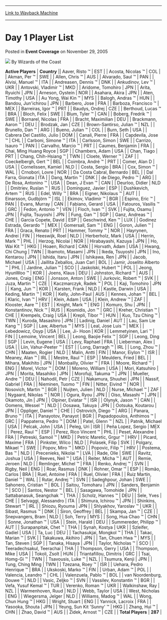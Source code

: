 
---
[Link to Wayback Machine](https://web.archive.org/web/20210503072340/https://magic.wizards.com/en/articles/archive/event-coverage/day-1-player-list-2005-11-29)

[_metadata_:author]:- "Wizards of the Coast"
[_metadata_:description]:- "Active PlayersCountryAaver, Risto ™ESTAcosta, Nicolas ™COLAkman, Per ™SWEAllen, Chris ™AUSAlvarado, Saul ™PANAlvisi, Manuel ™ITAAndreasen, Dennis ™DNKAnkudinov, Lev ™UKRAntovski, Vladimir ™MKDAridome, TomohiroJPNArita, RyuichiJPNArneson, OysteinNORAsahara, AkiraJPNAten, TimothyUSAAu Yong, Wai Kin ™MYSBalogh, Andras ™HUNBandou, Jun'ichirouJPNBarbero, JoseFRABarboza, Francisco"
[_metadata_:generator]:- "Drupal 7 (http://drupal.org)"
[_metadata_:node]:- "588781"
[_metadata_:publish_date]:- "2005-11-29"
[_metadata_:source]:- "div-main-content"
[_metadata_:title]:- "Day 1 Player List"
[_metadata_:wayback_capture_timestamp]:- "2021-05-03 07:23:40"
[_metadata_:wayback_raw_url]:- "https://web.archive.org/web/20210503072340id_/https://magic.wizards.com/en/articles/archive/event-coverage/day-1-player-list-2005-11-29"
[_metadata_:wayback_url]:- "https://magic.wizards.com/en/articles/archive/event-coverage/day-1-player-list-2005-11-29"
---


Day 1 Player List
=================



 Posted in **Event Coverage**
 on November 29, 2005 






![](https://media.magic.wizards.com/styles/auth_small/public/images/person/wizards_author.jpg)
By Wizards of the Coast













 **Active Players** | **Country** || Aaver, Risto ™ | EST |
| Acosta, Nicolas ™ | COL |
| Akman, Per ™ | SWE |
| Allen, Chris ™ | AUS |
| Alvarado, Saul ™ | PAN |
| Alvisi, Manuel ™ | ITA |
| Andreasen, Dennis ™ | DNK |
| Ankudinov, Lev ™ | UKR |
| Antovski, Vladimir ™ | MKD |
| Aridome, Tomohiro | JPN |
| Arita, Ryuichi | JPN |
| Arneson, Oystein | NOR |
| Asahara, Akira | JPN |
| Aten, Timothy | USA |
| Au Yong, Wai Kin ™ | MYS |
| Balogh, Andras ™ | HUN |
| Bandou, Jun'ichirou | JPN |
| Barbero, Jose | FRA |
| Barboza, Francisco ™ | MEX |
| Barreiras, Igor ™ | PRT |
| Baudys, Ondrej | CZE |
| Berthoud, Lucas ™ | BRA |
| Bloch, Felix | SWE |
| Blum, Tyler ™ | CAN |
| Boberg, Fredrik ™ | SWE |
| Bornarel, Nicolas | FRA |
| Bracht, Maximilian | DEU |
| Brackmann, Aaron ™ | DEU |
| Brodzak, Jan | CZE |
| Brown-Santirso, Julian ™ | NZL |
| Brunello, Dan ™ | ARG |
| Bueno, Julian ™ | COL |
| Burn, Seth | USA |
| Cabrera Del Castillo, Julio | DOM |
| Canali, Pierre | FRA |
| Capdevila, Jose ™ | CHL |
| Carboni, Simone ™ | ITA |
| Carlsson, Simon | SWE |
| Carrizo, Isauro ™ | PAN |
| Carvalho, Marcio ™ | PRT |
| Caumes, Benjamin | FRA |
| Chai, Ming Huang Royce | SGP |
| Chambers, Adam | USA |
| Chan, Tiago | PRT |
| Chang, Chih-Hsiang ™ | TWN |
| Cloete, Werner ™ | ZAF |
| Coeckelbergh, Gert ™ | BEL |
| Coimbra, André ™ | PRT |
| Comer, Alan D | USA |
| Cornelissen, Kamiel | NLD |
| Costa, Sergio | BRA |
| Cox, Simon ™ | WAL |
| Crnobori, Lovre | NOR |
| Da Costa Cabral, Bernardo | BEL |
| Dal Farra, Gionata | ITA |
| Dang, Martin ™ | DNK |
| de Diego, Pedro ™ | ARG |
| De Rosa, Antonino ™ | USA |
| Dean, J Evan ™ | CAN |
| Deurloo, Didier | NLD |
| Dmitriev, Ruslan ™ | RUS |
| Dominguez, Javier | ESP |
| Dushkevich, Artem ™ | RUS |
| Edel, Willy ™ | BRA |
| Eigner, Nikolaus ™ | AUT |
| Einarsson, Gudbjörn ™ | ISL |
| Ekimov, Vladimir ™ | BGR |
| Espino, Eric ™ | PAN |
| Evans, Murray | CAN |
| Fabiano, Gerard | USA |
| Fatouros, Vasilis ™ | GRC |
| Fedon, Antonio ™ | VEN |
| Floch, Ivan ™ | SVK |
| Fujita, Osamu | JPN |
| Fujita, Tsuyoshi | JPN |
| Fung, Gan ™ | SGP |
| Ganz, Andreas ™ | CHE |
| Garcia Copete, David | ESP |
| Geschwind, Ken ™ | LUX |
| Godinez Estrada, Gerardo ™ | MEX |
| Gomersall, Sam ™ | ENG |
| Goron, Julien ™ | FRA |
| Graca, Renato | PRT |
| Hammer, Tommy ™ | NOR |
| Hayrynen, Andrei | FIN |
| Heeswijk, Roel | NLD |
| Herberholz, Mark | USA |
| Herrin, Mark ™ | PHL |
| Herzog, Nicolai | NOR |
| Hirabayashi, Kazuya | JPN |
| Ho, Wai Kit ™ | HKG |
| Hoaen, Richard | CAN |
| Horvath, Adam | USA |
| Hwang, Chi Chung | TWN |
| Ibamoto, Masami | JPN |
| Ikeda, Tsuyoshi | JPN |
| Ino, Kentarou | JPN |
| Ishida, Itaru | JPN |
| Ishikawa, Ren | JPN |
| Jacob, Michael | USA |
| Jaillita Zeballos, Juan Carl | BOL |
| Jamir, Joselito Alberto ™ | PHL |
| Jardine, Julian ™ | SCO |
| Jaskolski, Hubert ™ | POL |
| Jeong, HyunWoo ™ | KOR |
| Joens, Klaus | DEU |
| Johnston, Richard ™ | AUS |
| Jones, Craig | ENG |
| Jonsson, Anton | SWE |
| Jurkovic, Robert ™ | SVK |
| Juza, Martin ™ | CZE |
| Kaczmarczyk, Radek ™ | POL |
| Kaji, Tomohiro | JPN |
| Kang, Jun ™ | KOR |
| Karsten, Frank | NLD |
| Kastle, Darwin | USA |
| Keding, Martin ™ | KOR |
| Kelly, John-Paul | AUS |
| Kennes, Johan ™ | BEL |
| Klaric, Ivan ™ | HRV |
| Klein, Adam | USA |
| Klein, Andrew ™ | ZAF |
| Klooster, Aare ™ | EST |
| Knight, Mark ™ | ENG |
| Komuro, Shu | JPN |
| Konstantinov, Nick ™ | RUS |
| Kosmidis, Jon ™ | GRC |
| Kreher, Christian ™ | CHE |
| Krempels, Craig | USA |
| Krepli, Tibor ™ | HUN |
| Kuo, Tzu Ching ™ | TWN |
| Kuroda, Masashiro | JPN |
| Ladinig, Daniel | AUT |
| Lau, Sam Lie Kang ™ | SGP |
| Law, Albertus ™ | MYS |
| Leal, Jose Luis ™ | MEX |
| Lebedowicz, Osyp | USA |
| Lee, Ji- Hoon | KOR |
| Lemmetyinen, Lari ™ | FIN |
| Lemoine, Vincent | BEL |
| Leong, Baojie Felix ™ | SGP |
| Leong, Ding | SGP |
| Levin, Eugene | USA |
| Levy, Raphael | FRA |
| Lieberman, Alex | USA |
| Liin, Vahur-Peeter ™ | EST |
| Long, Darragh ™ | IRL |
| Long, Zhou ™ | CHN |
| Maaten, Rogier | NLD |
| Malin, Antti | FIN |
| Manor, Eiylon ™ | ISR |
| Meaney, Alan ™ | IRL |
| Mestre, Raul ™ | ESP |
| Meulders, Fried | BEL |
| Mihara, Makihito | JPN |
| Monbailly, Olivier ™ | FRA |
| Moore, Richard ™ | ENG |
| Morel, Victor ™ | DOM |
| Moreno, William | USA |
| Mori, Katsuhiro | JPN |
| Morita, Masahiko | JPN |
| Morofuji, Takuma ™ | JPN |
| Mueller, Andre ™ | DEU |
| Nahodil, Petr | CZE |
| Nakamura, Shuuhei | JPN |
| Nassif, Gabriel | FRA |
| Nieminen, Tuomo ™ | FIN |
| Nitter, Eivind ™ | NOR |
| Nosovich, Martin ™ | BGR |
| Nuijten, Julien | NLD |
| Nurse, Michael ™ | ZAF |
| Nygaard, Nikolas ™ | NOR |
| Ogura, Ryou | JPN |
| Oiso, Masashi ™ | JPN |
| Okamoto, Jin | JPN |
| Olpiner, Eviatar ™ | ISR |
| Olynyk, Jason ™ | CAN |
| Oomens, Wessel ™ | NLD |
| Oosawa, Takuya | JPN |
| Ootsuka, Koutarou | JPN |
| Oppliger, Daniel ™ | CHE |
| Ostrovich, Diego ™ | ARG |
| Panara, Bruno ™ | ITA |
| Panayotov, Panayot | BGR |
| Papadopoulos, Anthimos ™ | GRC |
| Pappaterra, Pedro ™ | DOM |
| Patel, Glenn ™ | NZL |
| Patnik, Michael | USA |
| Pelcak, John | USA |
| Peleg, Uri | ISR |
| Peña Lopez, Sergio | MEX |
| Perez, Raul ™ | ESP |
| Perez, Rico Vincent ™ | PHL |
| Peset, Alexandre | FRA |
| Petreski, Samoil ™ | MKD |
| Petric Maretic, Grgur ™ | HRV |
| Picard, Maxime | FRA |
| Pinkster, Wilco | NLD |
| Polasek, Filip | SVK |
| Polgary, Mikael ™ | SWE |
| Popov, Miro ™ | MKD |
| Popovic, Filip ™ | HRV |
| Postema, Bas ™ | NLD |
| Precenieks, Nikolai ™ | LVA |
| Rade, Olle | SWE |
| Ravitz, Joshua | USA |
| Reeves, Neil ™ | USA |
| Reiter, Micha ™ | AUT |
| Remie, Jeroen | NLD |
| Remlinger, Michel ™ | FRA |
| Renko, Andrej ™ | SVN |
| Rigby, Neil | ENG |
| Roar, Rasmus | DNK |
| Rohner, Omar ™ | ESP |
| Romão, Carlos | BRA |
| Ruel, Antoine | FRA |
| Ruel, Olivier | FRA |
| Ruiz Martin, Daniel ™ | WAL |
| Rutar, Andrej ™ | SVN |
| Sadeghpour, Johan | SWE |
| Sahonero, Cristian ™ | BOL |
| Saitou, Tomoharu | JPN |
| Sanders, Benjamin ™ | SCO |
| Santos, Nestor ™ | BEL |
| Sasagawa, Tomohide | JPN |
| Sattabanasuk, Seangchak ™ | THA |
| Scholz, Hannes ™ | DEU |
| Sele, Yves | CHE |
| Selvaggi, Alessandro | ITA |
| Shimura, Ichirou ™ | JPN |
| Shinkins, Stewart ™ | IRL |
| Shiozu, Ryouma | JPN |
| Shlyakhov, Yaroslav ™ | UKR |
| Sibast, Rasmus ™ | DNK |
| Siron, Geoffrey | BEL |
| Skampa, Jan ™ | CZE |
| Snepvangers, Bram | NLD |
| Soh, Terry | MYS |
| Song, Hua Chao ™ | CHN |
| Sonne, Jonathan ™ | USA |
| Stein, Harald | DEU |
| Summereder, Philipp ™ | AUT |
| Surapanpitak, Chet ™ | THA |
| Synah, Kostya | UKR |
| Szleifer, Gadiel | USA |
| Ta, Luc | DEU |
| Tachasukjai, Mongkol ™ | THA |
| Takac, Marian ™ | SVK |
| Takakuwa, Akihiro | JPN |
| Tan, Chuen Hwa ™ | MYS |
| Tan, Steven | SGP |
| Tanaka, Hisaya | JPN |
| Taylor, Nicholas ™ | SCO |
| Teeradechsakul, Teerachai | THA |
| Thompson, Gerry | USA |
| Thompson, Mike | USA |
| Tokoli, Zsolt | HUN |
| Triantafillou, Dimitris | GRC |
| Tsai, Homg-Gi ™ | TWN |
| Tsavousis, Luke ™ | NZL |
| Tsumura, Kenji | JPN |
| Tung, Ching Ming | TWN |
| Tzezana, Roey ™ | ISR |
| Uehara, Pedro Henrique ™ | BRA |
| Ukskoski, Marko ™ | FIN |
| Urban, Adam ™ | POL |
| Valencia, Leandro ™ | CHL |
| Valenzuela, Pablo ™ | BOL |
| van Noordenburg, Douwe ™ | NLD |
| Vasic, Zeljko ™ | SVN |
| Vassilev, Konstantin ™ | BGR |
| Vefa, Yusuf Kemal ™ | TUR |
| Verenko, Roman ™ | UKR |
| Walkinshaw, Ray | NZL |
| Warmenhoven, Ruud | NLD |
| Webb, Taylor | USA |
| West, Nicholas | ENG |
| Wiegersma, Jelger | NLD |
| Williams, Madog ™ | WAL |
| Wong, Chun Hung ™ | HKG |
| Wright, Stuart | ENG |
| Yannick, Lacroix | FRA |
| Yasooka, Shouta | JPN |
| Yeung, Sun Kit 'Sunny' ™ | HKG |
| Zhang, Hui ™ | CHN |
| Zhao, David ™ | AUS |
| Zidek, Arnost ™ | CZE |
| **Total Players** | **287** |







